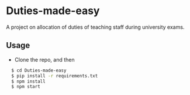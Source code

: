 # Duties-made-easy
A project on allocation of duties of teaching staff during university exams.

## Usage
* Clone the repo, and then
```sh
  $ cd Duties-made-easy
  $ pip install -r requirements.txt
  $ npm install
  $ npm start
```
